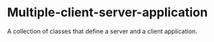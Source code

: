 # Multiple-client-server-application
A collection of classes that define a server and a client application.
